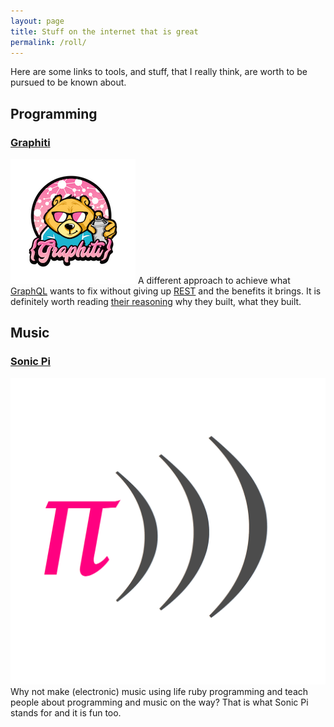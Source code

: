 ```yaml
---
layout: page
title: Stuff on the internet that is great
permalink: /roll/
---
```


Here are some links to tools, and stuff, that I really think, are worth to be pursued to be known about.

## Programming

### [Graphiti][graphiti]

![Graphiti Logo](/images/roll/graphiti.png#thumbnail)
A different approach to achieve what [GraphQL](https://graphql.org/) wants to fix without giving up [REST](https://restfulapi.net/) and the benefits it brings. It is definitely worth reading [their reasoning][graphiti] why they built, what they built.

[graphiti]: https://www.graphiti.dev/guides/why

## Music

### [Sonic Pi](https://sonic-pi.net/)

![Graphiti Logo](/images/roll/sonicpi.png#thumbnail)
Why not make (electronic) music using life ruby programming and teach people about programming and music on the way? That is what Sonic Pi stands for and it is fun too.
